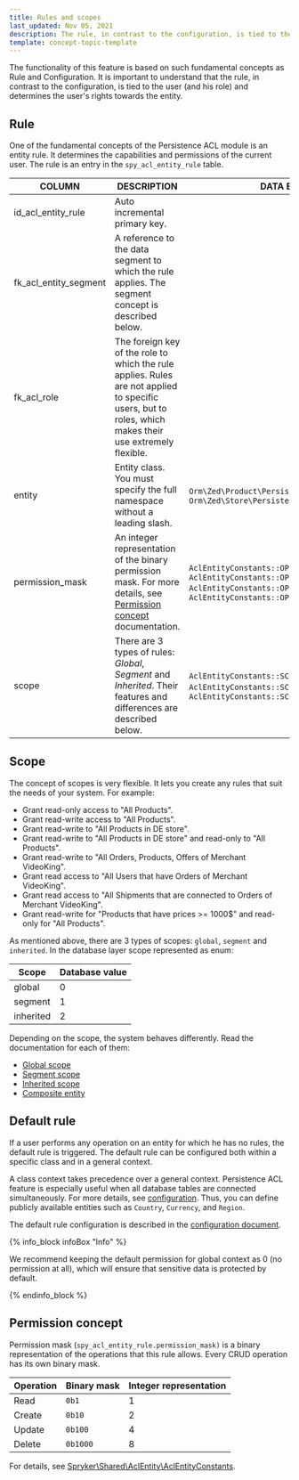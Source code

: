 ```yaml
---
title: Rules and scopes
last_updated: Nov 05, 2021
description: The rule, in contrast to the configuration, is tied to the user (and his role) and determines the user's rights towards the entity.
template: concept-topic-template
---
```


The functionality of this feature is based on such fundamental concepts as Rule and Configuration.
It is important to understand that the rule, in contrast to the configuration, is tied to the user (and his role) and determines the user's rights towards the entity.

## Rule
One of the fundamental concepts of the Persistence ACL module is an entity rule. It determines the capabilities and permissions of the current user. The rule is an entry in the `spy_acl_entity_rule` table.

| COLUMN | DESCRIPTION | DATA EXAMPLE |
|-----|-----|-----|
| id_acl_entity_rule | Auto incremental primary key. | |
| fk_acl_entity_segment | A reference to the data segment to which the rule applies. The segment concept is described below. | |
| fk_acl_role | The foreign key of the role to which the rule applies. Rules are not applied to specific users, but to roles, which makes their use extremely flexible. | |
| entity | Entity class. You must specify the full namespace without a leading slash. | `Orm\Zed\Product\Persistence\SpyProductAbstract`, `Orm\Zed\Store\Persistence\SpyStore` |
| permission_mask | An integer representation of the binary permission mask. For more details, see [Permission concept](#permission-concept) documentation. | `AclEntityConstants::OPERATION_MASK_READ`, <br />`AclEntityConstants::OPERATION_MASK_READ \| AclEntityConstants::OPERATION_MASK_UPDATE`, <br /> `AclEntityConstants::OPERATION_MASK_CRUD` |
| scope | There are 3 types of rules: *Global*, *Segment* and *Inherited*. Their features and differences are described below. | `AclEntityConstants::SCOPE_GLOBAL`, `AclEntityConstants::SCOPE_SEGMENT`, `AclEntityConstants::SCOPE_INHERITED` |

## Scope

The concept of scopes is very flexible. It lets you create any rules that suit the needs of your system. For example:

- Grant read-only access to "All Products".
- Grant read-write access to "All Products".
- Grant read-write to "All Products in DE store".
- Grant read-write to "All Products in DE store" and read-only to "All Products".
- Grant read-write to "All Orders, Products, Offers of Merchant VideoKing".
- Grant read access to "All Users that have Orders of Merchant VideoKing".
- Grant read access to "All Shipments that are connected to Orders of Merchant VideoKing".
- Grant read-write for "Products that have  prices >= 1000$" and read-only for "All Products".

As mentioned above, there are 3 types of scopes: `global`, `segment` and `inherited`.
In the database layer scope represented as enum:

| Scope | Database value |
|-----|-----|
| global | 0 |
| segment | 1 |
| inherited | 2 |

Depending on the scope, the system behaves differently. Read the documentation for each of them:
- [Global scope](/docs/marketplace/dev/feature-walkthroughs/{{page.version}}/persistence-acl-feature-walkthrough/rules-and-scopes/global-scope.html)
- [Segment scope](/docs/marketplace/dev/feature-walkthroughs/{{page.version}}/persistence-acl-feature-walkthrough/rules-and-scopes/segment-scope.html)
- [Inherited scope](/docs/marketplace/dev/feature-walkthroughs/{{page.version}}/persistence-acl-feature-walkthrough/rules-and-scopes/inherited-scope.html)
- [Composite entity](/docs/marketplace/dev/feature-walkthroughs/{{page.version}}/persistence-acl-feature-walkthrough/rules-and-scopes/composite-entity.html)

## Default rule

If a user performs any operation on an entity for which he has no rules, the default rule is triggered. The default rule can be configured both within a specific class and in a general context.

A class context takes precedence over a general context. Persistence ACL feature is especially useful when all database tables are connected simultaneously. For more details, see [configuration](/docs/marketplace/dev/feature-walkthroughs/{{page.version}}/persistence-acl-feature-walkthrough/persistence-acl-feature-configuration.html). Thus, you can define publicly available entities such as `Country`, `Currency`, and `Region`.

The default rule configuration is described in the [configuration document](/docs/marketplace/dev/feature-walkthroughs/{{page.version}}/persistence-acl-feature-walkthrough/persistence-acl-feature-configuration.html).

{% info_block infoBox "Info" %}

We recommend keeping the default permission for global context as 0 (no permission at all), which will ensure that sensitive data is protected by default.

{% endinfo_block %}

## Permission concept
Permission mask (`spy_acl_entity_rule.permission_mask)` is a binary representation of the operations that this rule allows.
Every CRUD operation has its own binary mask.

| Operation | Binary mask | Integer representation |
|-----|-----|-----|
| Read |`0b1` | 1 |
| Create |`0b10` | 2  |
| Update |`0b100` | 4 |
| Delete |`0b1000` | 8 |

For details, see [Spryker\Shared\AclEntity\AclEntityConstants](https://github.com/spryker/acl-entity/blob/master/src/Spryker/Shared/AclEntity/AclEntityConstants.php).
